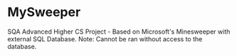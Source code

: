# MySweeper
SQA Advanced Higher CS Project - Based on Microsoft's Minesweeper with external SQL Database.
Note: Cannot be ran without access to the database.
